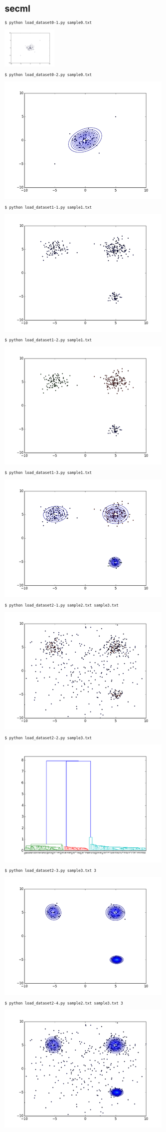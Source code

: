 # secml
    $ python load_dataset0-1.py sample0.txt
<img src="pngs/figure_1.png" width="160px">

    $ python load_dataset0-2.py sample0.txt
![python load_dataset0-2.py sample0.txt](pngs/figure_2.png "python load_dataset0-2.py sample0.txt")

    $ python load_dataset1-1.py sample1.txt
![python load_dataset1-1.py sample1.txt](pngs/figure_3.png "python load_dataset1-1.py sample1.txt")

    $ python load_dataset1-2.py sample1.txt
![python load_dataset1-2.py sample1.txt](pngs/figure_4.png "python load_dataset1-2.py sample1.txt")

    $ python load_dataset1-3.py sample1.txt
![python load_dataset1-3.py sample1.txt](pngs/figure_5.png "python load_dataset1-3.py sample1.txt")

    $ python load_dataset2-1.py sample2.txt sample3.txt
![python load_dataset2-1.py sample2.txt sample3.txt](pngs/figure_6.png "python load_dataset2-1.py sample2.txt sample3.txt")

    $ python load_dataset2-2.py sample3.txt
![python load_dataset2-2.py sample3.txt](pngs/figure_7.png "python load_dataset2-2.py sample3.txt")

    $ python load_dataset2-3.py sample3.txt 3
![python load_dataset2-3.py sample3.txt 3](pngs/figure_8.png "python load_dataset2-3.py sample3.txt 3")

    $ python load_dataset2-4.py sample2.txt sample3.txt 3
![python load_dataset2-4.py sample2.txt sample3.txt](pngs/figure_9.png "python load_dataset2-4.py sample2.txt sample3.txt 3")
